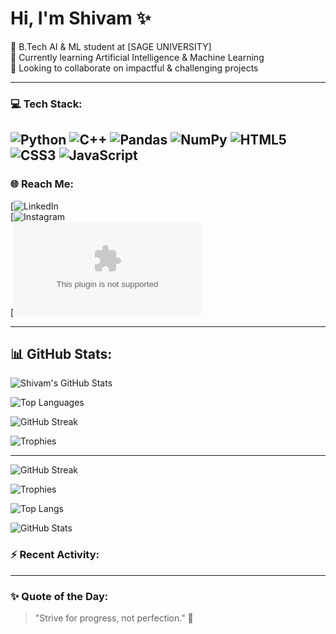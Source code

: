 # Hi, I'm Shivam ✨

🧠 B.Tech AI & ML student at [SAGE UNIVERSITY]  
🌱 Currently learning Artificial Intelligence & Machine Learning  
👯 Looking to collaborate on impactful & challenging projects  

---

### 💻 Tech Stack:
![Python](https://img.shields.io/badge/-Python-3776AB?style=flat&logo=python&logoColor=white)
![C++](https://img.shields.io/badge/-C++-00599C?style=flat&logo=cplusplus&logoColor=white)
![Pandas](https://img.shields.io/badge/-Pandas-150458?style=flat&logo=pandas)
![NumPy](https://img.shields.io/badge/-NumPy-013243?style=flat&logo=numpy)
![HTML5](https://img.shields.io/badge/-HTML5-E34F26?style=flat&logo=html5&logoColor=white)
![CSS3](https://img.shields.io/badge/-CSS3-1572B6?style=flat&logo=css3&logoColor=white)
![JavaScript](https://img.shields.io/badge/-JavaScript-F7DF1E?style=flat&logo=javascript&logoColor=black)
---

### 🌐 Reach Me:
[![LinkedIn](https://www.linkedin.com/in/shivam-kumar-b67984348/)  
[![Instagram](https://www.instagram.com/framefusion_7/)  
[![Email](shivamraj0k0r@gmail.com)  

---
## 📊 GitHub Stats:
![Shivam's GitHub Stats](https://github-readme-stats.vercel.app/api?username=Shiivaam7&show_icons=true&theme=radical)

![Top Languages](https://github-readme-stats.vercel.app/api/top-langs/?username=Shiivaam7&layout=compact&theme=radical)

![GitHub Streak](https://streak-stats.demolab.com/?user=Shiivaam7&theme=react&hide_border=true)

![Trophies](https://github-profile-trophy.vercel.app/?username=Shiivaam7&theme=dracula&no-frame=true&column=4)

---

![GitHub Streak](https://streak-stats.demolab.com/?user=Shiivaam7&theme=react&hide_border=true)

![Trophies](https://github-profile-trophy.vercel.app/?username=Shiivaam7&theme=dracula&no-frame=true&column=4)

![Top Langs](https://github-readme-stats.vercel.app/api/top-langs/?username=Shiivaam7&layout=compact&theme=react)

![GitHub Stats](https://github-readme-stats.vercel.app/api?username=Shiivaam7&show_icons=true&theme=react&hide_border=true)


### ⚡ Recent Activity:
<!--START_SECTION:activity-->
<!--END_SECTION:activity-->

---

### ✨ Quote of the Day:
> "Strive for progress, not perfection." 🚀

